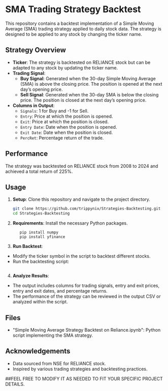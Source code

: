 # SMA Trading Strategy Backtest

This repository contains a backtest implementation of a Simple Moving Average (SMA) trading strategy applied to daily stock data. The strategy is designed to be applied to any stock by changing the ticker name.

## Strategy Overview

- **Ticker**: The strategy is backtested on RELIANCE stock but can be adapted to any stock by updating the ticker name.
- **Trading Signal**:
  - **Buy Signal**: Generated when the 30-day Simple Moving Average (SMA) is above the closing price. The position is opened at the next day’s opening price.
  - **Sell Signal**: Generated when the 30-day SMA is below the closing price. The position is closed at the next day’s opening price.
- **Columns in Output**:
  - `Signals`: 1 for Buy and -1 for Sell.
  - `Entry`: Price at which the position is opened.
  - `Exit`: Price at which the position is closed.
  - `Entry Date`: Date when the position is opened.
  - `Exit Date`: Date when the position is closed.
  - `PercRet`: Percentage return of the trade.

## Performance

The strategy was backtested on RELIANCE stock from 2008 to 2024 and achieved a total return of 225%.

## Usage

1. **Setup**: Clone this repository and navigate to the project directory.

   ```bash
   git clone https://github.com/trippynix/Strategies-Backtesting.git
   cd Strategies-Backtesting

2. **Requirements**: Install the necessary Python packages.

   ```pip install pandas
      pip install numpy
      pip install yfinance

3. **Run Backtest**:

- Modify the ticker symbol in the script to backtest different stocks.
- Run the backtesting script:
   ```python "Simple Moving Average Strategy Backtest on Reliance.ipynb"

4. **Analyze Results**:

- The output includes columns for trading signals, entry and exit prices, entry and exit dates, and percentage returns.
- The performance of the strategy can be reviewed in the output CSV or analyzed within the script.

## Files

- "Simple Moving Average Strategy Backtest on Reliance.ipynb": Python script implementing the SMA strategy.

## Acknowledgements

- Data sourced from NSE for RELIANCE stock.
- Inspired by various trading strategies and backtesting practices.

##FEEL FREE TO MODIFY IT AS NEEDED TO FIT YOUR SPECIFIC PROJECT DETAILS.
